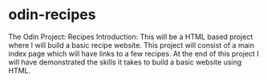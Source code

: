 # odin-recipes
The Odin Project: Recipes
Introduction: This will be a HTML based project where I will build a basic recipe website. This project will consist of a main index page which will have links to a few recipes. At the end of this project I will have demonstrated the skills it takes to build a basic website using HTML.
